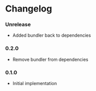 # Changelog

### Unrelease
- Added bundler back to dependencies

### 0.2.0
- Remove bundler from dependencies

### 0.1.0
- Initial implementation
